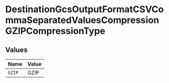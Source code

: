 # DestinationGcsOutputFormatCSVCommaSeparatedValuesCompressionGZIPCompressionType


## Values

| Name   | Value  |
| ------ | ------ |
| `GZIP` | GZIP   |